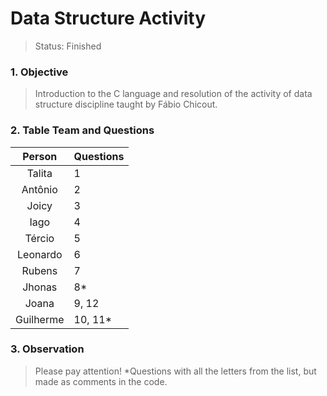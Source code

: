 # Data Structure Activity

>Status: Finished

### 1. Objective

>Introduction to the C language and resolution of the activity of data structure discipline taught by Fábio Chicout.

### 2. Table Team and Questions

Person     | Questions | 
:---------:| --------- | 
Talita     | 1  | 
Antônio    | 2  | 
Joicy      | 3  | 
Iago       | 4  | 
Tércio     | 5  | 
Leonardo   | 6  | 
Rubens     | 7  | 
Jhonas     | 8*  | 
Joana      | 9, 12 | 
Guilherme  | 10, 11* | 

### 3. Observation

> Please pay attention!
*Questions with all the letters from the list, but made as comments in the code.
